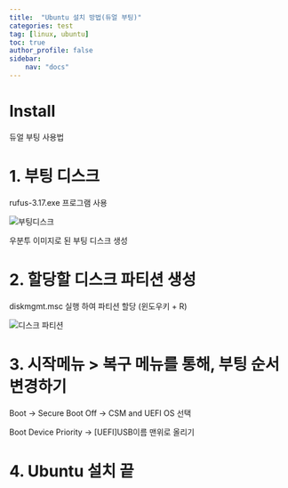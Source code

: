 ```yaml
---
title:  "Ubuntu 설치 방법(듀얼 부팅)"
categories: test
tag: [linux, ubuntu]
toc: true
author_profile: false
sidebar:
    nav: "docs"
---
```


# Install

듀얼 부팅 사용법

# 1. 부팅 디스크

rufus-3.17.exe 프로그램 사용

![부팅디스크](https://user-images.githubusercontent.com/84303857/177029334-e2ee352b-43b4-427c-9ac2-557d6b836635.png)

우분투 이미지로 된 부팅 디스크 생성

# 2. 할당할 디스크 파티션 생성

diskmgmt.msc 실행 하여 파티션 할당 (윈도우키 + R)

![디스크 파티션](https://user-images.githubusercontent.com/84303857/177029329-decadcbb-56ad-4493-9ad3-c32c8144c34a.png)

# **3. 시작메뉴 > 복구 메뉴를 통해, 부팅 순서 변경하기**

Boot -> Secure Boot Off -> CSM and UEFI OS 선택

Boot Device Priority -> [UEFI]USB이름 맨위로 올리기

# 4. Ubuntu 설치 끝

